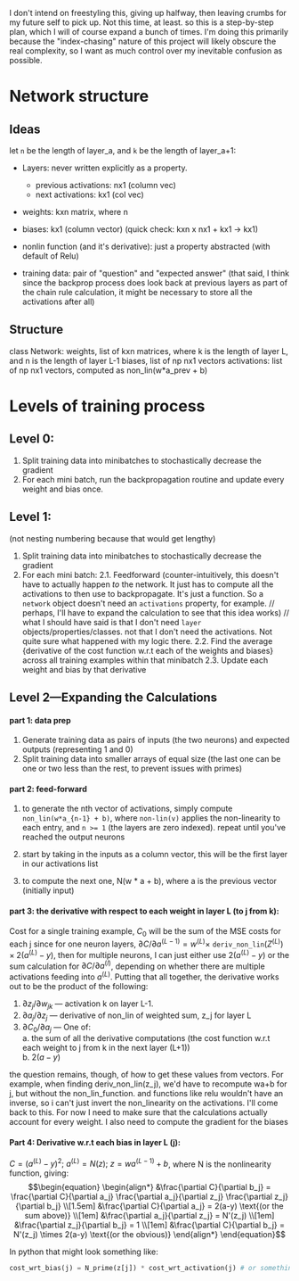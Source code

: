 I don't intend on freestyling this, giving up halfway, then leaving crumbs for my future self to pick up. Not this time, at least. so this is a step-by-step plan, which I will of course expand a bunch of times. I'm doing this primarily because the "index-chasing" nature of this project will likely obscure the real complexity, so I want as much control over my inevitable confusion as possible. 

# Network structure
## Ideas
let `n` be the length of layer_a, and `k` be the length of layer_a+1:
- Layers: never written explicitly as a property.
	- previous activations: nx1 (column vec)
	- next activations: kx1 (col vec)
- weights: kxn matrix, where n
- biases: kx1 (column vector)
(quick check: kxn x nx1 + kx1 -> kx1)
- nonlin function (and it's derivative): just a property abstracted (with default of Relu)

- training data: pair of "question" and "expected answer"
(that said, I think since the backprop process does look back at previous layers 
as part of the chain rule calculation, it might be necessary to store all the activations after all)

## Structure
class Network:
	weights, list of kxn matrices, where k is the length of layer L, and n is the length of layer L-1
	biases, list of np nx1 vectors
	activations: list of np nx1 vectors, computed as non_lin(w*a_prev + b)



# Levels of training process
## Level 0:
1. Split training data into minibatches to stochastically decrease the gradient
2. For each mini batch, run the backpropagation routine and update every weight and bias once.

## Level 1:
(not nesting numbering because that would get lengthy)
1. Split training data into minibatches to stochastically decrease the gradient
2. For each mini batch:
	2.1. Feedforward (counter-intuitively, this doesn't have to actually happen _to_ the network. It just has to compute all the activations to then use to backpropagate. It's just a function. So a `network` object doesn't need an `activations` property, for example. // perhaps, I'll have to expand the calculation to see that this idea works) // what I should have said is that I don't need `layer` objects/properties/classes. not that I don't need the activations. Not quite sure what happened with my logic there.
	2.2. Find the average {derivative of the cost function w.r.t each of the weights and biases} across all training examples within that minibatch 
	2.3. Update each weight and bias by that derivative

## Level 2—Expanding the Calculations
#### part 1: data prep 
1.  Generate training data as pairs of inputs (the two neurons) and expected outputs (representing 1 and 0)
2. Split training data into smaller arrays of equal size (the last one can be one or two less than the rest, to prevent issues with primes)

#### part 2: feed-forward
1. to generate the nth vector of activations, simply compute `non_lin(w*a_{n-1} + b)`, where `non-lin(v)` applies the non-linearity to each entry, and `n >= 1` (the layers are zero indexed). repeat until you've reached the output neurons

1. start by taking in the inputs as a column vector, this will be the first layer in our activations list
2. to compute the next one, N(w * a + b), where a is the previous vector (initially input)

#### part 3: the derivative with respect to each weight in layer L (to j from k):
Cost for a single training example, $C_0$ will be the sum of the MSE costs for each j 
since for one neuron layers, $\partial C / \partial a^{(L-1)} = w^{(L)} \times$ `deriv_non_lin`$(Z^{(L)}) \times 2(a^{(L)}-y)$, then for multiple neurons, I can just either use $2(a^{(L)}-y)$ or the sum calculation for $\partial C / \partial a^{(l)}$, depending on whether there are multiple activations feeding into $a^{(L)}$. Putting that all together, the derivative works out to be the product of the following:
1. $\partial z_j / \partial w_{jk}$ — activation k on layer L-1.
2. $\partial a_j /\partial z_j$ — derivative of non_lin of weighted sum, z_j for layer L
3. $\partial C_0 / \partial a_j$ — One of:   
	a. the sum of all the derivative computations (the cost function w.r.t each weight to j from k in the next layer (L+1))   
	b.  $2(a-y)$

the question remains, though, of how to get these values from vectors. For example, when finding deriv_non_lin(z_j), we'd have to recompute wa+b for j, but without the non_lin_function. and functions like relu wouldn't have an inverse, so i can't just invert the non_linearity on the activations. I'll come back to this. For now I need to make sure that the calculations actually account for every weight. I also need to compute the gradient for the biases

#### Part 4: Derivative w.r.t each bias in layer L (j):
$C = (a^{(L)}-y)^2;\ a^{(L)} = N(z);\ z = wa^{(L-1)}+b$, where N is the nonlinearity function, giving:
$$\begin{equation}
\begin{align*}
	&\frac{\partial C}{\partial b_j} = \frac{\partial C}{\partial a_j} \frac{\partial a_j}{\partial z_j} \frac{\partial z_j}{\partial b_j} \\[1.5em]
	&\frac{\partial C}{\partial a_j} = 2(a-y) \text{(or the sum above)} \\[1em]
	&\frac{\partial a_j}{\partial z_j} = N'(z_j) \\[1em]
	&\frac{\partial z_j}{\partial b_j} = 1 \\[1em]
	&\frac{\partial C}{\partial b_j} =  N'(z_j) \times 2(a-y) \text{(or the obvious)}
\end{align*}
\end{equation}$$

In python that might look something like:
```python
cost_wrt_bias(j) = N_prime(z[j]) * cost_wrt_activation(j) # or something
```



